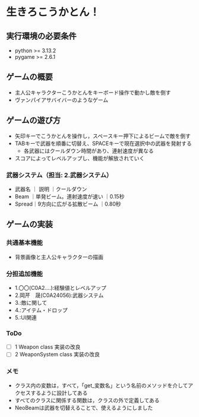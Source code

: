 # 生きろこうかとん！

## 実行環境の必要条件
* python >= 3.13.2
* pygame >= 2.6.1

## ゲームの概要
* 主人公キャラクターこうかとんをキーボード操作で動かし敵を倒す
* ヴァンパイアサバイバーのようなゲーム

## ゲームの遊び方
* 矢印キーでこうかとんを操作し，スペースキー押下によるビームで敵を倒す
* TABキーで武器を順番に切替え、SPACEキーで現在選択中の武器を発射する
    * 各武器にはクールダウン時間があり、連射速度が異なる 
* スコアによってレベルアップし、機能が解放されていく

### 武器システム（担当: 2.武器システム）
* 武器名 ｜         説明           ｜クールダウン
* Beam  ｜単発ビーム。連射速度が速い ｜0.15秒
* Spread｜9方向に広がる拡散ビーム   ｜0.80秒

## ゲームの実装
### 共通基本機能
* 背景画像と主人公キャラクターの描画

### 分担追加機能
* 1.〇〇(C0A2....):経験値とレベルアップ
* 2.岡芹　晟(C0A24056):武器システム
* 3.:敵に関して
* 4.:アイテム・ドロップ
* 5.:UI関連

### ToDo
- [ ] 1 Weapon class 実装の改良
- [ ] 2 WeaponSystem class 実装の改良

### メモ
* クラス内の変数は，すべて，「get_変数名」という名前のメソッドを介してアクセスするように設計してある
* すべてのクラスに関係する関数は，クラスの外で定義してある
* NeoBeamは武器を切替えることで、使えるようにしました